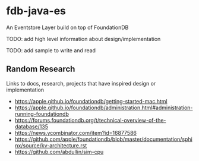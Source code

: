 # fdb-java-es

An Eventstore Layer build on top of FoundationDB

TODO: add high level information about design/implementation

TODO: add sample to write and read



## Random Research

Links to docs, research, projects that have inspired design or implementation

- https://apple.github.io/foundationdb/getting-started-mac.html
- https://apple.github.io/foundationdb/administration.html#administration-running-foundationdb
- https://forums.foundationdb.org/t/technical-overview-of-the-database/135
- https://news.ycombinator.com/item?id=16877586
- https://github.com/apple/foundationdb/blob/master/documentation/sphinx/source/kv-architecture.rst
- https://github.com/abdullin/sim-cpu

